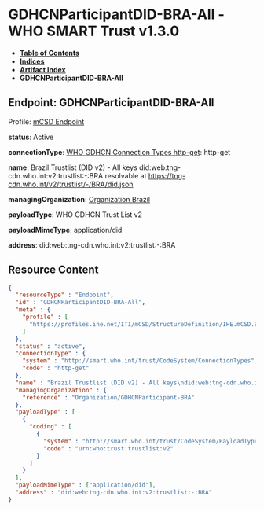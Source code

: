 # GDHCNParticipantDID-BRA-All - WHO SMART Trust v1.3.0

* [**Table of Contents**](toc.md)
* [**Indices**](indices.md)
* [**Artifact Index**](artifacts.md)
* **GDHCNParticipantDID-BRA-All**

## Endpoint: GDHCNParticipantDID-BRA-All

Profile: [mCSD Endpoint](https://profiles.ihe.net/ITI/mCSD/4.0.0/StructureDefinition-IHE.mCSD.Endpoint.html)

**status**: Active

**connectionType**: [WHO GDHCN Connection Types http-get](CodeSystem-ConnectionTypes.md#ConnectionTypes-http-get): http-get

**name**: Brazil Trustlist (DID v2) - All keys did:web:tng-cdn.who.int:v2:trustlist:-:BRA resolvable at https://tng-cdn.who.int/v2/trustlist/-/BRA/did.json

**managingOrganization**: [Organization Brazil](Organization-GDHCNParticipant-BRA.md)

**payloadType**: WHO GDHCN Trust List v2

**payloadMimeType**: application/did

**address**: did:web:tng-cdn.who.int:v2:trustlist:-:BRA



## Resource Content

```json
{
  "resourceType" : "Endpoint",
  "id" : "GDHCNParticipantDID-BRA-All",
  "meta" : {
    "profile" : [
      "https://profiles.ihe.net/ITI/mCSD/StructureDefinition/IHE.mCSD.Endpoint"
    ]
  },
  "status" : "active",
  "connectionType" : {
    "system" : "http://smart.who.int/trust/CodeSystem/ConnectionTypes",
    "code" : "http-get"
  },
  "name" : "Brazil Trustlist (DID v2) - All keys\ndid:web:tng-cdn.who.int:v2:trustlist:-:BRA\nresolvable at https://tng-cdn.who.int/v2/trustlist/-/BRA/did.json",
  "managingOrganization" : {
    "reference" : "Organization/GDHCNParticipant-BRA"
  },
  "payloadType" : [
    {
      "coding" : [
        {
          "system" : "http://smart.who.int/trust/CodeSystem/PayloadTypes",
          "code" : "urn:who:trust:trustlist:v2"
        }
      ]
    }
  ],
  "payloadMimeType" : ["application/did"],
  "address" : "did:web:tng-cdn.who.int:v2:trustlist:-:BRA"
}

```
